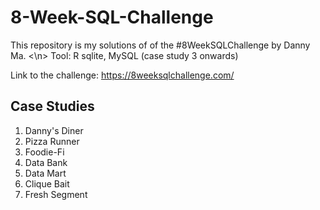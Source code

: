 # 8-Week-SQL-Challenge
This repository is my solutions of of the #8WeekSQLChallenge by Danny Ma. <\n>
Tool: R sqlite, MySQL (case study 3 onwards)

Link to the challenge: 
https://8weeksqlchallenge.com/

## Case Studies
1. Danny's Diner
2. Pizza Runner
3. Foodie-Fi
4. Data Bank
5. Data Mart
6. Clique Bait
7. Fresh Segment
